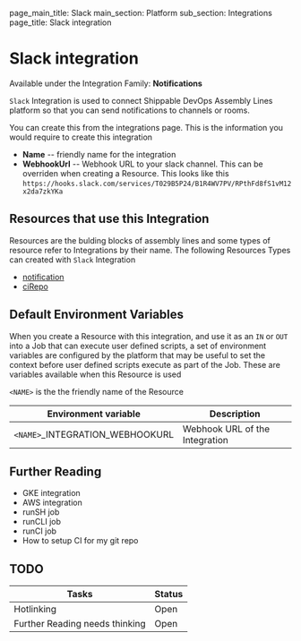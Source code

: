 page_main_title: Slack
main_section: Platform
sub_section: Integrations
page_title: Slack integration

# Slack integration
Available under the Integration Family: **Notifications**

`Slack` Integration is used to connect Shippable DevOps Assembly Lines platform so that you can send notifications to channels or rooms. 

You can create this from the integrations page. This is the information you would require to create this integration

* **Name** -- friendly name for the integration
* **WebhookUrl** -- Webhook URL to your slack channel. This can be overriden when creating a Resource. This looks like this `https://hooks.slack.com/services/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`

## Resources that use this Integration
Resources are the bulding blocks of assembly lines and some types of resource refer to Integrations by their name. The following Resources Types can created with `Slack` Integration 

* [notification]()
* [ciRepo]()

## Default Environment Variables
When you create a Resource with this integration, and use it as an `IN` or `OUT` into a Job that can execute user defined scripts, a set of environment variables are configured by the platform that may be useful to set the context before user defined scripts execute as part of the Job. These are variables available when this Resource is used

`<NAME>` is the the friendly name of the Resource

| Environment variable						| Description                         |
| ------------- 								|------------------------------------ |
| `<NAME>`\_INTEGRATION\_WEBHOOKURL		| Webhook URL of the Integration|

## Further Reading
* GKE integration
* AWS integration
* runSH job
* runCLI job
* runCI job
* How to setup CI for my git repo

## TODO
| Tasks   |      Status    |
|----------|-------------|
| Hotlinking |  Open |
| Further Reading needs thinking|  Open |
